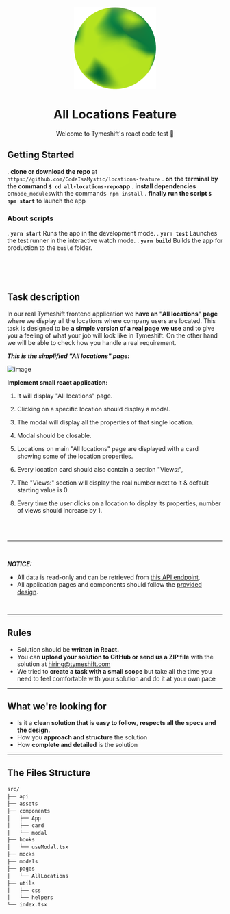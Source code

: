 <div align="center">
  <img src="./public/logo192.png"></img>

  <h1 align="center">All Locations Feature</h1>
  <p>Welcome to Tymeshift's react code test 🧪</p>

</div>

## Getting Started

. **clone or download the repo** at `https://github.com/CodeIsaMystic/locations-feature`
. **on the terminal by the command `$ cd all-locations-repo`app** 
. **install dependencies** on`node_modules`with the command`$ npm install`
. **finally run the script `$ npm start`** to launch the app

### About scripts

. **`yarn start`** Runs the app in the development mode.
. **`yarn test`** Launches the test runner in the interactive watch mode.
. **`yarn build`** Builds the app for production to the `build` folder.

<br>
<br>
<br>

## Task description

In our real Tymeshift frontend application we **have an "All locations" page** where we display all the locations where company users are located.
This task is designed to be **a simple version of a real page we use** and to give you a feeling of what your job will look like in Tymeshift.
On the other hand we will be able to check how you handle a real requirement.

**_This is the simplified "All locations" page:_**

![image](https://user-images.githubusercontent.com/50903242/109963912-40221180-7ced-11eb-9bf4-befe6595a1b1.png)

**Implement small react application:**

1. It will display "All locations" page.
2. Clicking on a specific location should display a modal.
3. The modal will display all the properties of that single location.
4. Modal should be closable.

5. Locations on main "All locations" page are displayed with a card showing some of the location properties.
6. Every location card should also contain a section "Views:",
7. The "Views:" section will display the real number next to it & default starting value is 0.
8. Every time the user clicks on a location to display its properties, number of views should increase by 1.

<br>
<br>

---

<br>

**_NOTICE:_**

- All data is read-only and can be retrieved from [this API endpoint](https://6033c4d8843b15001793194e.mockapi.io/api/locations).
- All application pages and components should follow the [provided design](https://www.sketch.com/s/e1647b30-8066-43dc-bbf3-5b81d5a01bb2).

<br>

---

## Rules

- Solution should be **written in React.**
- You can **upload your solution to GitHub or send us a ZIP file** with the solution at hiring@tymeshift.com
- We tried to **create a task with a small scope** but take all the time you need to feel comfortable with your solution and do it at your own pace

---

## What we're looking for

- Is it a **clean solution that is easy to follow**, **respects all the specs and the design.**
- How you **approach and structure** the solution
- How **complete and detailed** is the solution

---

## The Files Structure

```sh
src/
├── api
├── assets
├── components
│   ├── App
│   ├── card
│   └── modal
├── hooks
│   └── useModal.tsx
├── mocks
├── models
├── pages
│   └── AllLocations
├── utils
│   ├── css
│   └── helpers
└── index.tsx
```
